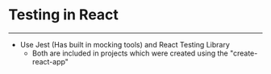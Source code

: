 # Testing in React

---

- Use Jest (Has built in mocking tools) and React Testing Library
  - Both are included in projects which were created using the "create-react-app"